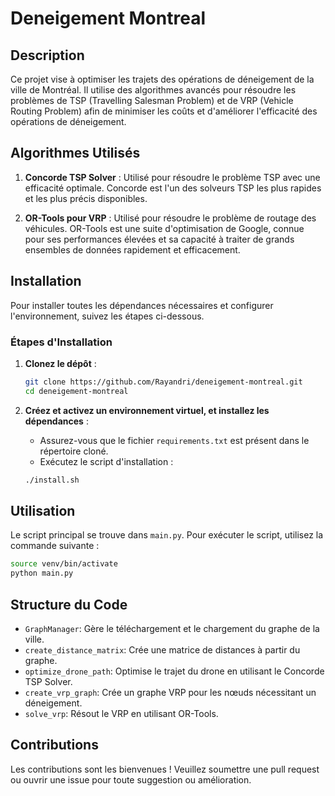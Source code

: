 
# Deneigement Montreal

## Description
Ce projet vise à optimiser les trajets des opérations de déneigement de la ville de Montréal. Il utilise des algorithmes avancés pour résoudre les problèmes de TSP (Travelling Salesman Problem) et de VRP (Vehicle Routing Problem) afin de minimiser les coûts et d'améliorer l'efficacité des opérations de déneigement.

## Algorithmes Utilisés
1. **Concorde TSP Solver** : Utilisé pour résoudre le problème TSP avec une efficacité optimale. Concorde est l'un des solveurs TSP les plus rapides et les plus précis disponibles.
   
2. **OR-Tools pour VRP** : Utilisé pour résoudre le problème de routage des véhicules. OR-Tools est une suite d'optimisation de Google, connue pour ses performances élevées et sa capacité à traiter de grands ensembles de données rapidement et efficacement.

## Installation
Pour installer toutes les dépendances nécessaires et configurer l'environnement, suivez les étapes ci-dessous.

### Étapes d'Installation

1. **Clonez le dépôt** :
    ```bash
    git clone https://github.com/Rayandri/deneigement-montreal.git
    cd deneigement-montreal
    ```

2. **Créez et activez un environnement virtuel, et installez les dépendances** :
    - Assurez-vous que le fichier `requirements.txt` est présent dans le répertoire cloné.
    - Exécutez le script d'installation :

    ```bash
    ./install.sh
    ```


## Utilisation
Le script principal se trouve dans `main.py`. Pour exécuter le script, utilisez la commande suivante :

```bash
source venv/bin/activate
python main.py
```

## Structure du Code
- `GraphManager`: Gère le téléchargement et le chargement du graphe de la ville.
- `create_distance_matrix`: Crée une matrice de distances à partir du graphe.
- `optimize_drone_path`: Optimise le trajet du drone en utilisant le Concorde TSP Solver.
- `create_vrp_graph`: Crée un graphe VRP pour les nœuds nécessitant un déneigement.
- `solve_vrp`: Résout le VRP en utilisant OR-Tools.

## Contributions
Les contributions sont les bienvenues ! Veuillez soumettre une pull request ou ouvrir une issue pour toute suggestion ou amélioration.

